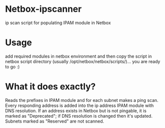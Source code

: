 # Netbox-ipscanner
ip scan script for populating IPAM module in Netbox

# Usage
add required modules in netbox environment and then copy the script in netbox script directory (usually /opt/netbox/netbox/scripts/)... you are ready to go :)

# What it does exactly?
Reads the prefixes in IPAM module and for each subnet makes a ping scan. Every responding address is added into the ip address IPAM module with DNS resolution. If an address exists in Netbox but is not pingable, it is marked as "Deprecated"; if DNS resolution is changed then it's updated.
Subnets marked as "Reserved" are not scanned.
